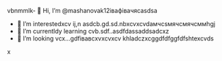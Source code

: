 vbnmmlk- 👋 Hi, I’m @mashanovak12івафівачясasdsa
- 👀 I’m interestedxcv ij,n asdcb.gd.sd.nbxcvxcvdaмчсsмячсмячсммhgj
- 🌱 I’m currentldy learning cvb.sdf..asdfdassaddsadcxz
- 💞️ I’m looking vcx...gdfівавcxvxcvxcv
khladczxcggdfdfggfdfshtexcvds
<!---cxzgfdfsdvfvcxv
mashanovak12/mashanovak12 is a ✨ special cv✨ repository because its `README.md` (this file) appears on your GitHub profile.
You can click the Praseview link to take a look at your chancxzcges.xzcxzczxc
--->x
